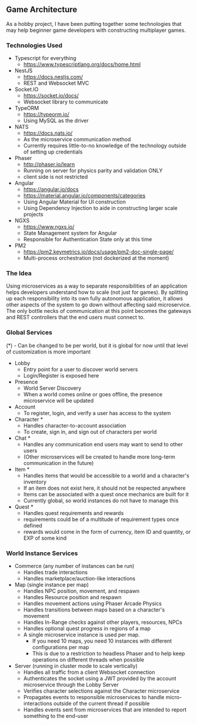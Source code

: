 ## Game Architecture

As a hobby project, I have been putting together some technologies that may help beginner game developers with
constructing multiplayer games.

### Technologies Used
- Typescript for everything
    - https://www.typescriptlang.org/docs/home.html
- NestJS 
    - https://docs.nestjs.com/
    - REST and Websocket MVC
- Socket.IO 
    - https://socket.io/docs/
    - Websocket library to communicate
- TypeORM 
    - https://typeorm.io/
    - Using MySQL as the driver
- NATS 
    - https://docs.nats.io/
    - As the microservice communication method
    - Currently requires little-to-no knowledge of the technology outside of setting up credentials
- Phaser 
    - http://phaser.io/learn
    - Running on server for physics parity and validation ONLY
    - client side is not restricted
- Angular
    - https://angular.io/docs
    - https://material.angular.io/components/categories
    - Using Angular Material for UI construction
    - Using Dependency Injection to aide in constructing larger scale projects
- NGXS
    - https://www.ngxs.io/
    - State Management system for Angular
    - Responsible for Authentication State only at this time
- PM2
    - https://pm2.keymetrics.io/docs/usage/pm2-doc-single-page/
    - Multi-process orchestration (not dockerized at the moment)

### The Idea

Using microservices as a way to separate responsibilities of an application helps developers understand how to
scale (not just for games).
By splitting up each responsibility into its own fully autonomous application, it allows other aspects of
the system to go down without affecting said microservice. 
The only bottle necks of communication at this point becomes the gateways and REST controllers that the end users
must connect to.

### Global Services
(*) - Can be changed to be per world, but it is global for now until that level of customization is more important

- Lobby
    - Entry point for a user to discover world servers
    - Login/Register is exposed here
- Presence
    - World Server Discovery
    - When a world comes online or goes offline, the presence microservice will be updated
- Account
    - To register, login, and verify a user has access to the system
- Character *
    - Handles character-to-account association
    - To create, sign in, and sign out of characters per world
- Chat *
    - Handles any communication end users may want to send to other users
    - (Other microservices will be created to handle more long-term communication in the future)
- Item *
    - Handles items that would be accessible to a world and a character's inventory
    - If an item does not exist here, it should not be respected anywhere
    - Items can be associated with a quest once mechanics are built for it
    - Currently global, so world instances do not have to manage this
- Quest *
    - Handles quest requirements and rewards
    - requirements could be of a multitude of requirement types once defined
    - rewards would come in the form of currency, item ID and quantity, or EXP of some kind

### World Instance Services

- Commerce (any number of instances can be run)
    - Handles trade interactions
    - Handles marketplace/auction-like interactions
- Map (single instance per map)
    - Handles NPC position, movement, and respawn
    - Handles Resource position and respawn
    - Handles movement actions using Phaser Arcade Physics
    - Handles transitions between maps based on a character's movement
    - Handles In-Range checks against other players, resources, NPCs
    - Handles optional quest progress in regions of a map
    - A single microservice instance is used per map.
        - If you need 10 maps, you need 10 instances with different configurations per map
        - This is due to a restriction to headless Phaser and to help keep operations on different threads when possible
- Server (running in cluster mode to scale vertically)
    - Handles all traffic from a client Websocket connection
    - Authenticates the socket using a JWT provided by the account microservice through the Lobby Server
    - Verifies character selections against the Character microservice
    - Propagates events to responsible microservices to handle micro-interactions outside of the current thread if possible
    - Handles events sent from microservices that are intended to report something to the end-user
